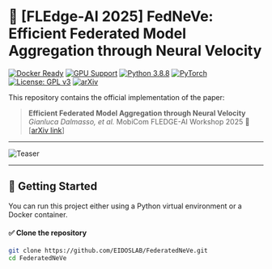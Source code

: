 # 🧠 [FLEdge-AI 2025] FedNeVe: Efficient Federated Model Aggregation through Neural Velocity

[![Docker Ready](https://img.shields.io/badge/docker-ready-blue?logo=docker)](https://www.docker.com/)
[![GPU Support](https://img.shields.io/badge/GPU-Supported-green?logo=nvidia)](https://developer.nvidia.com/cuda-zone)
[![Python 3.8.8](https://img.shields.io/badge/python-3.8.8-blue.svg)](https://www.python.org/downloads/release/python-388/)
[![PyTorch](https://img.shields.io/badge/framework-PyTorch-EE4C2C?logo=pytorch)](https://pytorch.org/)
[![License: GPL v3](https://img.shields.io/badge/License-GPLv3-blue.svg)](https://www.gnu.org/licenses/gpl-3.0)
[![arXiv](https://img.shields.io/badge/arXiv-2507.05309-b31b1b.svg)](https://arxiv.org/abs/xxxx.xxxxx)

This repository contains the official implementation of the paper:
> **Efficient Federated Model Aggregation through Neural Velocity**
> *Gianluca Dalmasso, et al.*
> MobiCom FLEDGE-AI Workshop 2025
> 📄 [[arXiv link](https://arxiv.org/abs/xxxx.xxxxx)]

---

![Teaser](assets/teaser.png)

---

## 🚀 Getting Started
You can run this project either using a Python virtual environment or a Docker container.

#### ✅ Clone the repository
```bash
git clone https://github.com/EIDOSLAB/FederatedNeVe.git
cd FederatedNeVe
```
